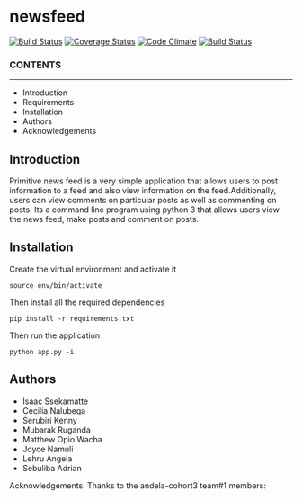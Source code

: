# newsfeed 
[![Build Status](https://travis-ci.org/CeciliaCaroline/newsfeed.svg?branch=master)](https://travis-ci.org/CeciliaCaroline/newsfeed) 
[![Coverage Status](https://coveralls.io/repos/CeciliaCaroline/newsfeed/badge.svg?branch=master)](https://coveralls.io/r/CeciliaCaroline/newsfeed?branch=master)
[![Code Climate](https://codeclimate.com/github/cloudfoundry/membrane.png)](https://codeclimate.com/github/cloudfoundry/membrane)
  [![Build Status](https://travis-ci.org/cloudfoundry/membrane.png)](https://travis-ci.org/cloudfoundry/membrane)
  
### CONTENTS
---------------------
   
 - Introduction
 - Requirements
 - Installation
 - Authors
 - Acknowledgements
 
 
## Introduction

 Primitive news feed is a very simple application that allows users to post 
information to a feed and also view information on the feed.Additionally, 
users can view comments on particular posts as well as commenting on posts. 
Its a command line program using python 3 that allows users view the news feed,
make posts and comment on posts.
 
 ## Installation
 
Create the virtual environment and activate it

```virtualenv env
source env/bin/activate
```
Then install all the required dependencies

```
pip install -r requirements.txt
```
 Then run the application
 
 ```
 python app.py -i
 ```
  
## Authors
- Isaac Ssekamatte
- Cecilia Nalubega
- Serubiri Kenny
- Mubarak Ruganda
- Matthew Opio Wacha
- Joyce Namuli
- Lehru Angela
- Sebuliba Adrian

Acknowledgements:
Thanks to the andela-cohort3 team#1 members:
